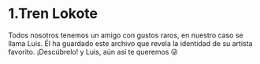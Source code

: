 # 1.Tren Lokote

Todos nosotros tenemos un amigo con gustos raros, en nuestro caso se llama Luis. Él ha guardado este archivo que revela la identidad de su artista favorito. ¡Descúbrelo! y Luis, aún así te queremos 😜
